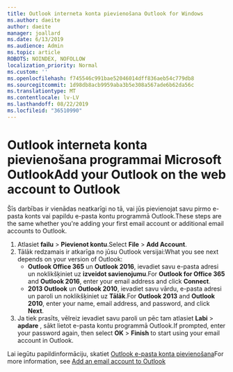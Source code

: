 ```yaml
---
title: Outlook interneta konta pievienošana Outlook for Windows
ms.author: daeite
author: daeite
manager: joallard
ms.date: 6/13/2019
ms.audience: Admin
ms.topic: article
ROBOTS: NOINDEX, NOFOLLOW
localization_priority: Normal
ms.custom: ''
ms.openlocfilehash: f745546c991bae52046014dff836aeb54c779db8
ms.sourcegitcommit: 1d98db8acb9959aba3b5e308a567ade6b62da56c
ms.translationtype: MT
ms.contentlocale: lv-LV
ms.lasthandoff: 08/22/2019
ms.locfileid: "36510990"
---
```

# <a name="add-your-outlook-on-the-web-account-to-outlook"></a><span data-ttu-id="af621-102">Outlook interneta konta pievienošana programmai Microsoft Outlook</span><span class="sxs-lookup"><span data-stu-id="af621-102">Add your Outlook on the web account to Outlook</span></span>

<span data-ttu-id="af621-103">Šīs darbības ir vienādas neatkarīgi no tā, vai jūs pievienojat savu pirmo e-pasta konts vai papildu e-pasta kontu programmā Outlook.</span><span class="sxs-lookup"><span data-stu-id="af621-103">These steps are the same whether you're adding your first email account or additional email accounts to Outlook.</span></span>

1. <span data-ttu-id="af621-104">Atlasiet **failu** > **Pievienot kontu**.</span><span class="sxs-lookup"><span data-stu-id="af621-104">Select **File** > **Add Account**.</span></span>
1. <span data-ttu-id="af621-105">Tālāk redzamais ir atkarīga no jūsu Outlook versijai:</span><span class="sxs-lookup"><span data-stu-id="af621-105">What you see next depends on your version of Outlook:</span></span>
    - <span data-ttu-id="af621-106">**Outlook Office 365** un **Outlook 2016**, ievadiet savu e-pasta adresi un noklikšķiniet uz **izveidot savienojumu**.</span><span class="sxs-lookup"><span data-stu-id="af621-106">For **Outlook for Office 365** and **Outlook 2016**, enter your email address and click **Connect**.</span></span>
    - <span data-ttu-id="af621-107">**2013 Outlook** un **Outlook 2010**, ievadiet savu vārdu, e-pasta adresi un paroli un noklikšķiniet uz **Tālāk**.</span><span class="sxs-lookup"><span data-stu-id="af621-107">For **Outlook 2013** and **Outlook 2010**, enter your name, email address, and password, and click **Next**.</span></span>
1. <span data-ttu-id="af621-108">Ja tiek prasīts, vēlreiz ievadiet savu paroli un pēc tam atlasiet **Labi** > **apdare** , sākt lietot e-pasta kontu programmā Outlook.</span><span class="sxs-lookup"><span data-stu-id="af621-108">If prompted, enter your password again, then select **OK** > **Finish** to start using your email account in Outlook.</span></span>

<span data-ttu-id="af621-109">Lai iegūtu papildinformāciju, skatiet [Outlook e-pasta konta pievienošana](https://support.office.com/article/6e27792a-9267-4aa4-8bb6-c84ef146101b)</span><span class="sxs-lookup"><span data-stu-id="af621-109">For more information, see [Add an email account to Outlook](https://support.office.com/article/6e27792a-9267-4aa4-8bb6-c84ef146101b)</span></span>